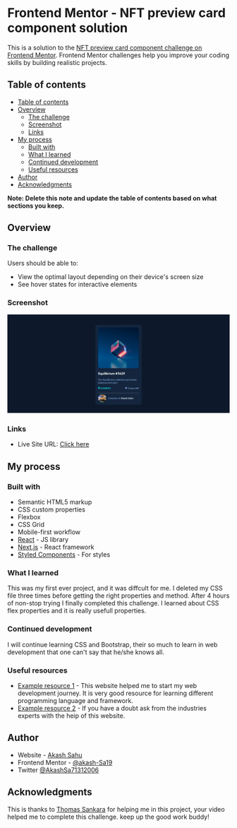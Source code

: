 # Frontend Mentor - NFT preview card component solution

This is a solution to the [NFT preview card component challenge on Frontend Mentor](https://www.frontendmentor.io/challenges/nft-preview-card-component-SbdUL_w0U). Frontend Mentor challenges help you improve your coding skills by building realistic projects. 

## Table of contents
  - [Table of contents](#table-of-contents)
  - [Overview](#overview)
    - [The challenge](#the-challenge)
    - [Screenshot](#screenshot)
    - [Links](#links)
  - [My process](#my-process)
    - [Built with](#built-with)
    - [What I learned](#what-i-learned)
    - [Continued development](#continued-development)
    - [Useful resources](#useful-resources)
  - [Author](#author)
  - [Acknowledgments](#acknowledgments)

**Note: Delete this note and update the table of contents based on what sections you keep.**

## Overview

### The challenge

Users should be able to:

- View the optimal layout depending on their device's screen size
- See hover states for interactive elements

### Screenshot

![](/design/Window-preview.png)

### Links

- Live Site URL: [Click here](https://akash-sa19.github.io/nft_preview_card/)

## My process

### Built with

- Semantic HTML5 markup
- CSS custom properties
- Flexbox
- CSS Grid
- Mobile-first workflow
- [React](https://reactjs.org/) - JS library
- [Next.js](https://nextjs.org/) - React framework
- [Styled Components](https://styled-components.com/) - For styles

### What I learned

This was my first ever project, and it was diffcult for me. I deleted my CSS file three times before getting the right properties and method. After 4 hours of non-stop trying I finally completed this challenge. I learned about CSS flex properties and it is really usefull properties.

### Continued development

I will continue learning CSS and Bootstrap, their so much to learn in web development that one can't say that he/she knows all.

### Useful resources

- [Example resource 1](https://www.w3schools.com/) - This website helped me to start my web development journey. It is very good resource for learning different programming language and framework.
- [Example resource 2](https://stackoverflow.com/) - If you have a doubt ask from the industries experts with the heip of this website.

## Author

- Website - [Akash Sahu](https://www.your-site.com)
- Frontend Mentor - [@akash-Sa19](https://www.frontendmentor.io/profile/akash-Sa19)
- Twitter [@AkashSa71312006](https://twitter.com/AkashSa71312006)

## Acknowledgments
This is thanks to [Thomas Sankara](https://github.com/SankThomas) for helping me in this project, your video helped me to complete this challenge. keep up the good work buddy!
